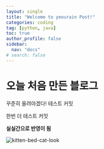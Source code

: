 ```yaml
---
layout: single
title: "Welcome to yeourain Post!"
categories: coding
tag: [python, java]
toc: true
author_profile: false
sidebar:
  nav: "docs"
# search: false
---
```


# 오늘 처음 만든 블로그

꾸준히 올려야겠다!
테스트 커밋

한번 더 테스트 커밋

**실실간으로 반영이 됨**

![kitten-bed-cat-look](../images/2023-02-22-first/kitten-bed-cat-look.jpg)
